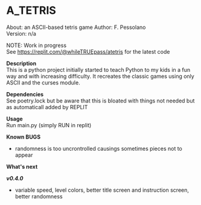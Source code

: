 # A_TETRIS 
About:      an ASCII-based tetris game 
Author:     F. Pessolano  
Version:    n/a

NOTE:       Work in progress  
            See https://replit.com/@whileTRUEpass/atetris for the latest code  


**Description**  
This is a python project initially started to teach Python to my kids in a fun way and with increasing difficulty. It recreates the classic games using only ASCII and the curses module.  

**Dependencies**  
See poetry.lock but be aware that this is bloated with things not needed but as automaticall added by REPLIT 

**Usage**  
Run main.py (simply RUN in replit)

**Known BUGS**  
 - randomness is too uncrontrolled causings sometimes pieces not to appear  

**What's next**

***v0.4.0***
 - variable speed, level colors, better title screen and instruction screen, better randomness




